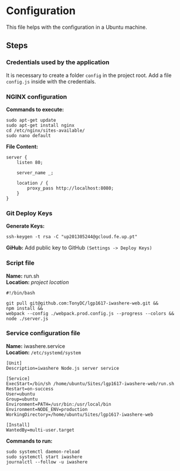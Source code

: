 # Configuration
This file helps with the configuration in a Ubuntu machine.

## Steps

### Credentials used by the application 
It is necessary to create a folder ```config``` in the project root. Add a file ```config.js``` inside with the credentials.

### NGINX configuration
**Commands to execute:**

```
sudo apt-get update
sudo apt-get install nginx
cd /etc/nginx/sites-available/
sudo nano default 
```

**File Content:**  

```
server {
    listen 80;

    server_name _;

    location / {
        proxy_pass http://localhost:8080;
    }
}
```

### Git Deploy Keys
**Generate Keys:**
```
ssh-keygen -t rsa -C "up201305244@gcloud.fe.up.pt"
```
**GiHub:** Add public key to GitHub ```(Settings -> Deploy Keys)```

### Script file
**Name:** run.sh  
**Location:** _project location_

```
#!/bin/bash

git pull git@github.com:TonyDC/lgp1617-iwashere-web.git &&
npm install &&
webpack --config ./webpack.prod.config.js --progress --colors &&
node ./server.js
```

### Service configuration file
**Name:** iwashere.service  
**Location:** ```/etc/systemd/system```

```
[Unit]
Description=iwashere Node.js server service

[Service]
ExecStart=/bin/sh /home/ubuntu/Sites/lgp1617-iwashere-web/run.sh
Restart=on-success
User=ubuntu
Group=ubuntu
Environment=PATH=/usr/bin:/usr/local/bin
Environment=NODE_ENV=production
WorkingDirectory=/home/ubuntu/Sites/lgp1617-iwashere-web

[Install]
WantedBy=multi-user.target
```

**Commands to run:**

```
sudo systemctl daemon-reload
sudo systemctl start iwashere
journalctl --follow -u iwashere
```
